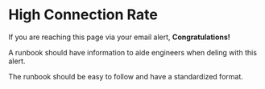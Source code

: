 # High Connection Rate

If you are reaching this page via your email alert, __Congratulations!__

A runbook should have information to aide engineers when
deling with this alert.

The runbook should be easy to follow and have a standardized format.
